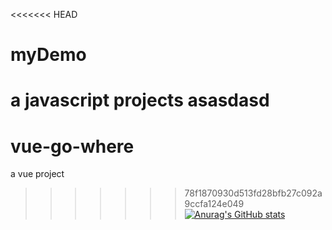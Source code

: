 <<<<<<< HEAD
# myDemo
a javascript projects
asasdasd
=======
# vue-go-where
a vue project
>>>>>>> 78f1870930d513fd28bfb27c092a9ccfa124e049
[![Anurag's GitHub stats](https://github-readme-stats.vercel.app/api?username=ZzzMackie)](https://github.com/anuraghazra/github-readme-stats)
